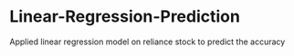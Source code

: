 # Linear-Regression-Prediction
Applied linear regression model on reliance stock to predict the accuracy
